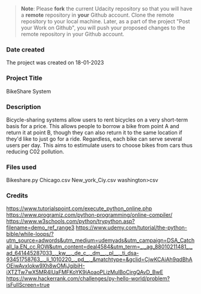 >**Note**: Please **fork** the current Udacity repository so that you will have a **remote** repository in **your** Github account. Clone the remote repository to your local machine. Later, as a part of the project "Post your Work on Github", you will push your proposed changes to the remote repository in your Github account.

### Date created
The project was created on 18-01-2023


### Project Title
BikeShare System

### Description
Bicycle-sharing systems allow users to rent bicycles on a very short-term basis for a price. This allows people to borrow a bike from point A and return it at point B, though they can also return it to the same location if they'd like to just go for a ride. Regardless, each bike can serve several users per day.
This aims to estimulate users to choose bikes from cars thus reducing C02 pollution.
### Files used
Bikeshare.py
Chicago.csv
New_york_Ciy.csv
washington>csv 

### Credits
https://www.tutorialspoint.com/execute_python_online.php
https://www.programiz.com/python-programming/online-compiler/
https://www.w3schools.com/python/trypython.asp?filename=demo_ref_range3
https://www.udemy.com/tutorial/the-python-bible/while-loops/?utm_source=adwords&utm_medium=udemyads&utm_campaign=DSA_Catchall_la.EN_cc.ROW&utm_content=deal4584&utm_term=_._ag_88010211481_._ad_641445287033_._kw__._de_c_._dm__._pl__._ti_dsa-93451758763_._li_1010220_._pd__._&matchtype=&gclid=CjwKCAiAh9qdBhAOEiwAvxIokw9Xh8wOMjJgibiH-iXTZTw7wX5MR4lUaFMFKoYK9iAoaoPLizMulBoCirgQAvD_BwE
https://www.hackerrank.com/challenges/py-hello-world/problem?isFullScreen=true

